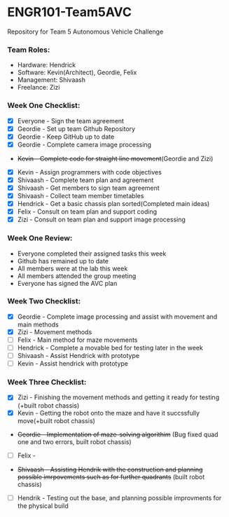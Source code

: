 # ENGR101-Team5AVC
Repository for Team 5 Autonomous Vehicle Challenge


### Team Roles:
 - Hardware: Hendrick
 - Software: Kevin(Architect), Geordie, Felix
 - Management: Shivaash
 - Freelance: Zizi

### Week One Checklist:
 - [x] Everyone - Sign the team agreement
 - [x] Geordie - Set up team Github Repository
 - [x] Geordie - Keep GitHub up to date
 - [x] Geordie - Complete camera image processing
 - ~~Kevin - Complete code for straight line movement~~(Geordie and Zizi)
 - [x] Kevin - Assign programmers with code objectives
 - [x] Shivaash - Complete team plan and agreement
 - [x] Shivaash - Get members to sign team agreement
 - [x] Shivaash - Collect team member timetables
 - [x] Hendrick - Get a basic chassis plan sorted(Completed main ideas)
 - [x] Felix - Consult on team plan and support coding
 - [x] Zizi - Consult on team plan and support image processing
 
### Week One Review:
 - Everyone completed their assigned tasks this week
 - Github has remained up to date
 - All members were at the lab this week
 - All members attended the group meeting
 - Everyone has signed the AVC plan

### Week Two Checklist:
 - [x] Geordie - Complete image processing and assist with movement and main methods
 - [x] Zizi - Movement methods
 - [ ] Felix - Main method for maze movements
 - [ ] Hendrick - Complete a movable bed for testing later in the week
 - [ ] Shivaash - Assist Hendrick with prototype
 - [ ] Kevin - Assist hendrick with prototype

### Week Three Checklist:
 - [x] Zizi - Finishing the movement methods and getting it ready for testing (+built robot chassis)
 - [x] Kevin - Getting the robot onto the maze and have it succssfully move(+built robot chassis)
 - ~~Geordie - Implementation of maze-solving algorithim~~ (Bug fixed quad one and two errors, built robot chassis)
 - [ ] Felix - 
 - ~~Shivaash - Assisting Hendrik with the construction and planning possible imrpovements such as for further quadrants~~ (built robot chassis)
 - [ ] Hendrik - Testing out the base, and planning possible improvments for the physical build
